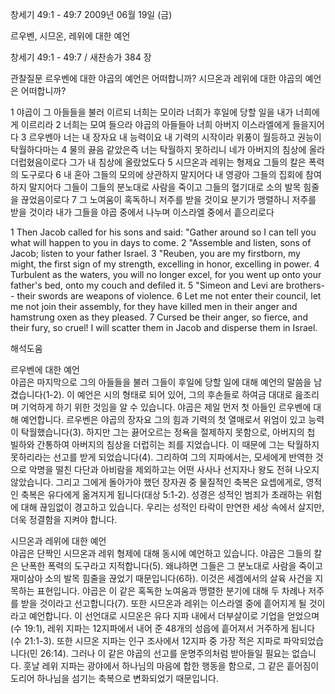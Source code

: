 창세기 49:1 - 49:7 
2009년 06월 19일 (금)

르우벤, 시므온, 레위에 대한 예언



창세기 49:1 - 49:7 / 새찬송가 384 장


관찰질문
르우벤에 대한 야곱의 예언은 어떠합니까?
시므온과 레위에 대한 야곱의 예언은 어떠합니까?

1 야곱이 그 아들들을 불러 이르되 너희는 모이라 너희가 후일에 당할 일을 내가 너희에게 이르리라 2 너희는 모여 들으라 야곱의 아들들아 너희 아버지 이스라엘에게 들을지어다 3 르우벤아 너는 내 장자요 내 능력이요 내 기력의 시작이라 위풍이 월등하고 권능이 탁월하다마는 4 물의 끓음 같았은즉 너는 탁월하지 못하리니 네가 아버지의 침상에 올라 더럽혔음이로다 그가 내 침상에 올랐었도다 5 시므온과 레위는 형제요 그들의 칼은 폭력의 도구로다 6 내 혼아 그들의 모의에 상관하지 말지어다 내 영광아 그들의 집회에 참여하지 말지어다 그들이 그들의 분노대로 사람을 죽이고 그들의 혈기대로 소의 발목 힘줄을 끊었음이로다 7 그 노여움이 혹독하니 저주를 받을 것이요 분기가 맹렬하니 저주를 받을 것이라 내가 그들을 야곱 중에서 나누며 이스라엘 중에서 흩으리로다  

1 Then Jacob called for his sons and said: "Gather around so I can tell you what will happen to you in days to come. 2 "Assemble and listen, sons of Jacob; listen to your father Israel. 3 "Reuben, you are my firstborn, my might, the first sign of my strength, excelling in honor, excelling in power. 4 Turbulent as the waters, you will no longer excel, for you went up onto your father's bed, onto my couch and defiled it. 
5 "Simeon and Levi are brothers-- their swords are weapons of violence. 6 Let me not enter their council, let me not join their assembly, for they have killed men in their anger and hamstrung oxen as they pleased. 7 Cursed be their anger, so fierce, and their fury, so cruel! I will scatter them in Jacob and disperse them in Israel.

해석도움





르우벤에 대한 예언  
야곱은 마지막으로 그의 아들들을 불러 그들이 후일에 당할 일에 대해 예언의 말씀을 남겼습니다(1-2). 이 예언은 시의 형태로 되어 있어, 그의 후손들로 하여금 대대로 읊조리며 기억하게 하기 위한 것임을 알 수 있습니다. 야곱은 제일 먼저 첫 아들인 르우벤에 대해 예언합니다. 르우벤은 야곱의 장자요 그의 힘과 기력의 첫 열매로서 위엄이 있고 능력이 탁월했습니다(3). 하지만 그는 끓어오르는 정욕을 절제하지 못함으로, 아버지의 첩 빌하와 간통하여 아버지의 침상을 더럽히는 죄를 지었습니다. 이 때문에 그는 탁월하지 못하리라는 선고를 받게 되었습니다(4). 그리하여 그의 지파에서는, 모세에게 반역한 것으로 악명을 떨친 다단과 아비람을 제외하고는 어떤 사사나 선지자나 왕도 전혀 나오지 않았습니다. 그리고 그에게 돌아가야 했던 장자권 중 물질적인 축복은 요셉에게로, 영적인 축복은 유다에게 옮겨지게 됩니다(대상 5:1-2). 성경은 성적인 범죄가 초래하는 위험에 대해 끊임없이 경고하고 있습니다. 우리는 성적인 타락이 만연한 세상 속에서 살지만, 더욱 정결함을 지켜야 합니다.             

시므온과 레위에 대한 예언  
야곱은 단짝인 시므온과 레위 형제에 대해 동시에 예언하고 있습니다. 야곱은 그들의 칼은 난폭한 폭력의 도구라고 지적합니다(5). 왜냐하면 그들은 그 분노대로 사람을 죽이고 재미삼아 소의 발목 힘줄을 끊었기 때문입니다(6하). 이것은 세겜에서의 살육 사건을 지목하는 표현입니다. 야곱은 이 같은 혹독한 노여움과 맹렬한 분기에 대해 두 차례나 저주를 받을 것이라고 선고합니다(7). 또한 시므온과 레위는 이스라엘 중에 흩어지게 될 것이라고 예언합니다. 이 선언대로 시므온은 유다 지파 내에서 더부살이로 기업을 얻었으며(수 19:1), 레위 지파는 12지파에서 내어 준 48개의 성읍에 흩어져서 거주하게 됩니다(수 21:1-3). 또한 시므온 지파는 인구 조사에서 12지파 중 가장 적은 지파로 파악되었습니다(민 26:14). 그러나 이 같은 야곱의 선고를 운명주의처럼 받아들일 필요는 없습니다. 훗날 레위 지파는 광야에서 하나님의 마음에 합한 행동을 함으로, 그 같은 흩어짐이 도리어 하나님을 섬기는 축복으로 변화되었기 때문입니다.